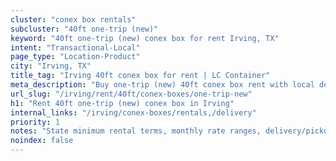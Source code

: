 ```yaml
---
cluster: "conex box rentals"
subcluster: "40ft one-trip (new)"
keyword: "40ft one-trip (new) conex box for rent Irving, TX"
intent: "Transactional-Local"
page_type: "Location-Product"
city: "Irving, TX"
title_tag: "Irving 40ft conex box for rent | LC Container"
meta_description: "Buy one-trip (new) 40ft conex box rent with local delivery in Irving, TX. LC Container — local Since 2003. Request a fast quote today."
url_slug: "/irving/rent/40ft/conex-boxes/one-trip-new"
h1: "Rent 40ft one-trip (new) conex box in Irving"
internal_links: "/irving/conex-boxes/rentals,/delivery"
priority: 1
notes: "State minimum rental terms, monthly rate ranges, delivery/pickup fees, service area."
noindex: false
---
```


<!-- TODO: Add unique city/inventory copy, images, and internal links here. -->
